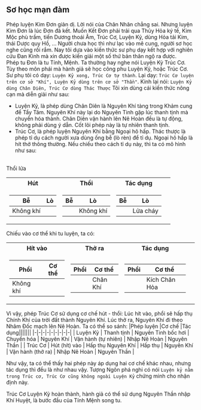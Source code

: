 ## Sơ học mạn đàm

Phép luyện Kim Đơn giản dị. Lời nói của Chân Nhân chẳng sai. Nhưng luyện Kim Đơn là lúc Đơn đã kết. Muốn Kết Đơn phải trải qua Thủy Hỏa ký tế, Kim Mộc phù trầm, tiến Dương thoái Âm, Trúc Cơ, Luyện Kỷ, dùng Hỏa tải Kim, thái Dược quy Hồ, ... Người chưa học thì như lạc vào mê cung, người sơ học nghe cũng rối rắm. Nay tôi dựa vào kiến thức sư phụ dạy kết hợp với nghiên cứu Đan Kinh mà xin được kiến giải một số thứ bản thân ngộ ra được.<br>
Phép tu Đơn là tu Tính, Mệnh. Ta thường hay nghe nói Luyện Kỷ Trúc Cơ. Tùy theo môn phái mà hành giả sẽ học công phu Luyện Kỷ, hoặc Trúc Cơ. Sư phụ tôi có dạy: `Luyện Kỷ xong, Trúc Cơ tự thành`. Lại dạy: `Trúc Cơ luyện trên cơ sở "Khí", Luyện Kỷ dùng trên cơ sở "Thần"`. Kinh lại nói: `Luyện Kỷ dùng Chân Diên, Trúc Cơ dùng Thác Thược` Tôi xin dùng cái kiến thức nông cạn mà diễn giải như sau:
- Luyện Kỷ, là phép dùng Chân Diên là Nguyên Khí tàng trong Khảm cung để Tẩy Tâm. Nguyên Khí này lại do Nguyên Tinh gặp lúc thanh tịnh mà chuyển hóa thành. Chân Diên vận hành lên Nê Hoàn đều là tự động, không phải dùng ý dẫn. Cốt lõi phép này là tự nhiên thanh tịnh.
- Trúc Cơ, là phép luyện Nguyên Khí bằng Ngoại hô hấp. Thác thược là phép tỉ dụ cách người xưa dùng ống bễ (lò rèn) để tỉ dụ. Ngoại hô hấp là hít thở thông thường. Nếu chiếu theo cách tỉ dụ này, thì ta có mô hình như sau:

<br> Thổi lửa
<table>
<tr><th>Hút</th><th>Thổi</th><th>Tác dụng</th></tr>
<tr><td>

| Bễ | Lò |
|-|-|
| Không khí| |

</td><td>

| Bễ | Lò |
|-|-|
| | Không khí |

</td><td>

| Bễ | Lò|
|-|-|
| | Lửa cháy |

</td><td>

</td></tr> </table>

Chiếu vào cơ thể khi tu luyện, ta có:

<table>
<tr><th>Hít vào</th><th>Thở ra</th><th>Tác dụng</th></tr>
<tr><td>

| Phổi | Cơ thể |
|-|-|
| Không khí | |

</td><td>

| Phổi | Cơ thể |
|-|-|
| | Chân Khí|

</td><td>

| Phổi | Cơ thể |
|-|-|
| | Kích Chân Hỏa |

</td><td>
</td></tr> </table>

Vì vậy, phép Trúc Cơ sử dụng cơ chế hút - thổi: Lúc hít vào, phổi sẽ hấp thụ Chính Khí của trời đất thành Nguyên Khí. Lúc thở ra, Nguyên Khí đi theo Nhâm Đốc mạch lên Nê Hoàn. Ta có thể so sánh:
|Phép luyện |Cơ chế |Tác dụng|||||||
|-|-|-|-|-|-|-|-|-|
| Luyện Kỷ | Thanh tịnh | Nguyên Tinh bốc hơi | Chuyển hóa | Nguyên Khí | Vận hành (tự nhiên) | Nhập Nê Hoàn | Nguyên Thần |
| Trúc Cơ | Hút (hít) vào | Hấp thụ Nguyên Khí | Hấp thụ | Nguyên Khí | Vận hành (thở ra) | Nhập Nê Hoàn | Nguyên Thần |

Như vậy, ta có thể thấy hai phép này áp dụng hai cơ chế khác nhau, nhưng tác dụng thì đều là như nhau vậy. Tượng Ngôn phá nghi có nói `Luyện kỷ nằm trong Trúc cơ, Trúc Cơ cũng không ngoài Luyện Kỷ` chứng minh cho nhận định này.

Trúc Cơ Luyện Kỷ hoàn thành, hành giả có thể sử dụng Nguyên Thần nhập Khí Huyệt, là bước đầu của Tính Mệnh song tu.
